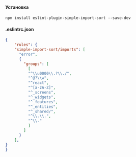 #### Установка 

`npm install eslint-plugin-simple-import-sort --save-dev`

#### .eslintrc.json

```json
{
	"rules": {
	"simple-import-sort/imports": [
      "error",
      {
        "groups": [
          [
          "^\\u0000\\.?\\./", 
          "^@?\\w", 
          "^react", 
          "^[a-zA-Z]", 
          "^_screens", 
          "^_widgets", 
          "^_features", 
          "^_entities", 
          "^_shared/",
          "^\\.\\.", 
          "^\\."
          ]
        ]
      }
    ],
}
}
```